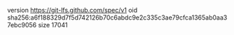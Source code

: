 version https://git-lfs.github.com/spec/v1
oid sha256:a6f188329d7f5d742126b70c6abdc9e2c335c3ae79cfca1365ab0aa37ebc9056
size 17041
